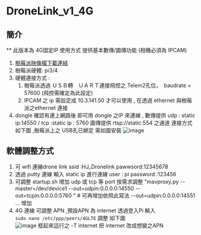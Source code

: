 # DroneLink_v1_4G
## 簡介
  ** 此版本為 4G固定IP 使用方式 提供基本數傳/圖傳功能 (相機必須為 IPCAM)
  1. [樹莓派映像檔下載連結](https://drive.google.com/file/d/19xRUBxFQBQ30wtv2cNePWVmsS-2G2PHl/view?usp=share_link)
  2. 樹莓派硬體: pi3/4
  3. 硬體連接方式 : 
      1. 樹莓派透過 ＵＳＢ轉　ＵＡＲＴ連接飛控之 Telem2孔位，　baudrate = 57600 (飛控需確定為此設定)
      2. IPCAM 之 ip 需設定成 10.3.141.50 才可以使用 , 在透過 ethernet 與樹莓派之ethernet 連接
  4. dongle 確認有連上網路後 即可用 dongle 之IP  來連線 , 數傳提供 udp : static ip:14550 / tcp :static ip : 5760  圖傳提供 rtsp://static:554 之通道
  連接方式如下圖 ,樹莓派上之 USB孔已綁定 需如圖安裝 
  ![image](https://user-images.githubusercontent.com/104482291/205032470-60d73505-c9ab-4537-8b9a-f8bd7f641839.png)

  
## 軟體調整方式
  1. 可 wifi 連線drone link  ssid :HJ_Dronelink pawwsord:12345678
  2. 透過 putty 連線 輸入 static ip 進行連線 user : pi password :123456
  3. 可調整 startup.sh 增加 udp 或 tcp 等 port 按需求調整
  "mavproxy.py --master=/dev/device1  --out=udpin:0.0.0.0:14550 --out=tcpin:0.0.0.0:5760 " # 可再增加依照此寫法 --out=udpin:0.0.0.0:14551 ... 增加
  5. 4G 連線 可調整 APN ,預設APN 為 internet
  透過登入Pi 輸入  
  `sudo nano /etc/ppp/peers/4GLTE`
  調整 如下圖  
  ![image](https://user-images.githubusercontent.com/104482291/205024995-2dcfd137-d852-44cf-8135-1ecbcf309394.png)
  框起來這行之 -T internet 把 internet 改成想變之APN
  
  
  
  

